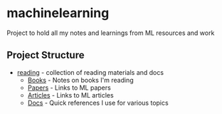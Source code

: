 # machinelearning

Project to hold all my notes and learnings from ML resources and work

## Project Structure

- [reading](./reading) - collection of reading materials and docs
  - [Books](./reading/books) - Notes on books I'm reading
  - [Papers](./reading/papers.md) - Links to ML papers
  - [Articles](./reading/articles.md) - Links to ML articles  
  - [Docs](./reading/docs) - Quick references I use for various topics
